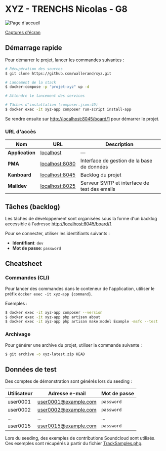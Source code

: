 # XYZ - TRENCHS Nicolas - G8

<img src="docs/screenshots/home.png" alt="Page d'accueil" />

[Captures d'écran](docs/screenshots.md)

## Démarrage rapide

Pour démarrer le projet, lancer les commandes suivantes :

```bash
# Récupération des sources
$ git clone https://github.com/wallerand/xyz.git

# Lancement de la stack
$ docker-compose -p "projet-xyz" up -d

# Attendre le lancement des services

# Tâches d'installation (composer.json:49)
$ docker exec -it xyz-app composer run-script install-app
```

Se rendre ensuite sur [http://localhost:8045/board/1](http://localhost:8045/board/1) pour démarrer le projet.

### URL d'accès

| Nom             | URL                                      | Description |
|-----------------|------------------------------------------|-------------|
| **Application** | [localhost](http://localhost:80/)        | —           |
| **PMA**         | [localhost:8080](http://localhost:8080/) | Interface de gestion de la base de données   |
| **Kanboard**    | [localhost:8045](http://localhost:8045/project/1) | Backlog du projet   |
| **Maildev**     | [localhost:8025](http://localhost:8025/) | Serveur SMTP et interface de test des emails |

## Tâches (backlog)

Les tâches de développement sont organisées sous la forme d'un backlog accessible à l'adresse [http://localhost:8045/board/1](http://localhost:8045/board/1).

Pour se connecter, utiliser les identifiants suivants : 
- **Identifiant**: `dev`
- **Mot de passe**: `password`

## Cheatsheet

### Commandes (CLI)

Pour lancer des commandes dans le conteneur de l'application, utiliser le préfix `docker exec -it xyz-app {command}`.

Exemples :
```bash
$ docker exec -it xyz-app composer --version
$ docker exec -it xyz-app php artisan about
$ docker exec -it xyz-app php artisan make:model Example -msfc --test
```

### Archivage

Pour générer une archive du projet, utiliser la commande suivante :
```bash
$ git archive -o xyz-latest.zip HEAD
```

## Données de test

Des comptes de démonstration sont générés lors du seeding :

| Utilisateur | Adresse e-mail    |  Mot de passe |
|-------------|-------------------|---------------|
| user0001    | user0001@example.com | `password` |
| user0002    | user0002@example.com | `password` |
| ...         | ...                  | ...        |
| user0015    | user0015@example.com | `password` |

Lors du seeding, des exemples de contributions Soundcloud sont utilisés. Ces exemples sont récupérés à partir du fichier [TrackSamples.php](database/Samples/TrackSamples.php).
